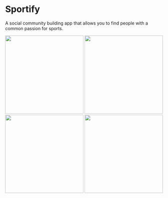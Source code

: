 # Sportify

A social community building app that allows you to find people with a common passion for sports.

<img src="https://github.com/user-attachments/assets/a8634659-3a7e-42a0-b880-42311d528e9c" width="250"/>
<img src="https://github.com/user-attachments/assets/6815eff0-517f-446a-a2c3-5bcbf2a61c20" width="250"/>
<img src="https://github.com/user-attachments/assets/1692f787-d8ca-48ea-a506-5eea9f906d17" width="250"/>
<img src="https://github.com/user-attachments/assets/f20f7abd-ab2e-41a3-912f-2cd70546e8c9" width="250"/>
